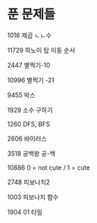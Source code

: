 # 푼 문제들

1016 제곱 ㄴㄴ수

11729 하노이 탑 이동 순서

2447  별찍기-10

10996 별찍기 -21

9455 박스

1929 소수 구하기

1260 DFS, BFS

2606 바이러스

3518 공백왕 공-백

10886 0 = not cute / 1 = cute

2748 피보나치2

1003 피보나치 함수

1904 01 타일
